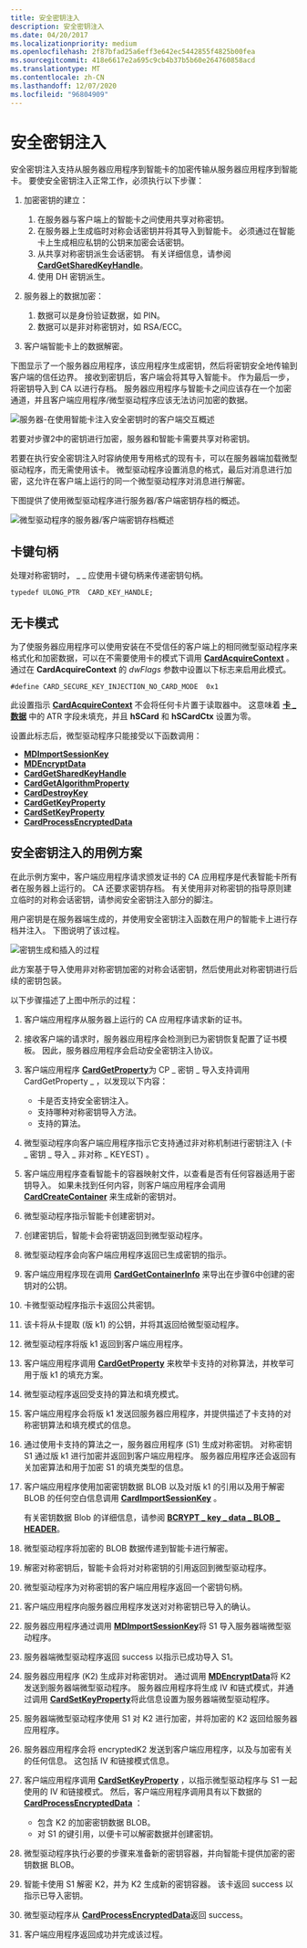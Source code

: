 ```yaml
---
title: 安全密钥注入
description: 安全密钥注入
ms.date: 04/20/2017
ms.localizationpriority: medium
ms.openlocfilehash: 2f87bfad25a6eff3e642ec5442855f4825b00fea
ms.sourcegitcommit: 418e6617e2a695c9cb4b37b5b60e264760858acd
ms.translationtype: MT
ms.contentlocale: zh-CN
ms.lasthandoff: 12/07/2020
ms.locfileid: "96804909"
---
```

# <a name="secure-key-injection"></a>安全密钥注入


安全密钥注入支持从服务器应用程序到智能卡的加密传输从服务器应用程序到智能卡。 要使安全密钥注入正常工作，必须执行以下步骤：

1.  加密密钥的建立：

    1.  在服务器与客户端上的智能卡之间使用共享对称密钥。
    2.  在服务器上生成临时对称会话密钥并将其导入到智能卡。 必须通过在智能卡上生成相应私钥的公钥来加密会话密钥。
    3.  从共享对称密钥派生会话密钥。 有关详细信息，请参阅 [**CardGetSharedKeyHandle**](/previous-versions/dn468730(v=vs.85))。
    4.  使用 DH 密钥派生。

2.  服务器上的数据加密：

    1.  数据可以是身份验证数据，如 PIN。
    2.  数据可以是非对称密钥对，如 RSA/ECC。

3.  客户端智能卡上的数据解密。

下图显示了一个服务器应用程序，该应用程序生成密钥，然后将密钥安全地传输到客户端的信任边界。 接收到密钥后，客户端会将其导入智能卡。 作为最后一步，将密钥导入到 CA 以进行存档。 服务器应用程序与智能卡之间应该存在一个加密通道，并且客户端应用程序/微型驱动程序应该无法访问加密的数据。

![服务器-在使用智能卡注入安全密钥时的客户端交互概述](images/seckeyinj.png)

若要对步骤2中的密钥进行加密，服务器和智能卡需要共享对称密钥。

若要在执行安全密钥注入时容纳使用专用格式的现有卡，可以在服务器端加载微型驱动程序，而无需使用该卡。 微型驱动程序设置消息的格式，最后对消息进行加密，这允许在客户端上运行的同一个微型驱动程序对消息进行解密。

下图提供了使用微型驱动程序进行服务器/客户端密钥存档的概述。

![微型驱动程序的服务器/客户端密钥存档概述](images/seckeyarch.png)

## <a name="span-idcard_key_handlespanspan-idcard_key_handlespanspan-idcard_key_handlespancard-key-handle"></a><span id="Card_Key_Handle"></span><span id="card_key_handle"></span><span id="CARD_KEY_HANDLE"></span>卡键句柄


处理对称密钥时， \_ \_ 应使用卡键句柄来传递密钥句柄。

``` syntax
typedef ULONG_PTR  CARD_KEY_HANDLE;
```

## <a name="span-id_no_card_modespanspan-id_no_card_modespanspan-id_no_card_modespan-no-card-mode"></a><span id="_No_Card_Mode"></span><span id="_no_card_mode"></span><span id="_NO_CARD_MODE"></span> 无卡模式


为了使服务器应用程序可以使用安装在不受信任的客户端上的相同微型驱动程序来格式化和加密数据，可以在不需要使用卡的模式下调用 [**CardAcquireContext**](/previous-versions/dn468701(v=vs.85)) 。 通过在 **CardAcquireContext** 的 *dwFlags* 参数中设置以下标志来启用此模式。

``` syntax
#define CARD_SECURE_KEY_INJECTION_NO_CARD_MODE  0x1
```

此设置指示 [**CardAcquireContext**](/previous-versions/dn468701(v=vs.85)) 不会将任何卡片置于读取器中。 这意味着 [**卡 \_ 数据**](/previous-versions/dn468748(v=vs.85)) 中的 ATR 字段未填充，并且 **hSCard** 和 **hSCardCtx** 设置为零。

设置此标志后，微型驱动程序只能接受以下函数调用：

-   [**MDImportSessionKey**](/previous-versions/dn468757(v=vs.85))
-   [**MDEncryptData**](/previous-versions/dn468756(v=vs.85))
-   [**CardGetSharedKeyHandle**](/previous-versions/dn468730(v=vs.85))
-   [**CardGetAlgorithmProperty**](/previous-versions/dn468722(v=vs.85))
-   [**CardDestroyKey**](/previous-versions/dn468720(v=vs.85))
-   [**CardGetKeyProperty**](/previous-versions/dn468728(v=vs.85))
-   [**CardSetKeyProperty**](/previous-versions/dn468739(v=vs.85))
-   [**CardProcessEncryptedData**](/previous-versions/dn468732(v=vs.85))

## <a name="span-iduse_case_scenario_for_secure_key_injectionspanspan-iduse_case_scenario_for_secure_key_injectionspanspan-iduse_case_scenario_for_secure_key_injectionspanuse-case-scenario-for-secure-key-injection"></a><span id="Use_Case_Scenario_for_Secure_Key_Injection"></span><span id="use_case_scenario_for_secure_key_injection"></span><span id="USE_CASE_SCENARIO_FOR_SECURE_KEY_INJECTION"></span>安全密钥注入的用例方案


在此示例方案中，客户端应用程序请求颁发证书的 CA 应用程序是代表智能卡所有者在服务器上运行的。 CA 还要求密钥存档。 有关使用非对称密钥的指导原则建立临时的对称会话密钥，请参阅安全密钥注入部分的脚注。

用户密钥是在服务器端生成的，并使用安全密钥注入函数在用户的智能卡上进行存档并注入。 下图说明了该过程。

![密钥生成和插入的过程](images/skiusecase.png)

此方案基于导入使用非对称密钥加密的对称会话密钥，然后使用此对称密钥进行后续的密钥包装。

以下步骤描述了上图中所示的过程：

1.  客户端应用程序从服务器上运行的 CA 应用程序请求新的证书。
2.  接收客户端的请求时，服务器应用程序会检测到已为密钥恢复配置了证书模板。 因此，服务器应用程序会启动安全密钥注入协议。
3.  客户端应用程序 [**CardGetProperty**](/previous-versions/dn468729(v=vs.85))为 CP \_ 密钥 \_ 导入支持调用 CardGetProperty \_ ，以发现以下内容：

    -   卡是否支持安全密钥注入。
    -   支持哪种对称密钥导入方法。
    -   支持的算法。

4.  微型驱动程序向客户端应用程序指示它支持通过非对称机制进行密钥注入 (卡 \_ 密钥 \_ 导入 \_ 非对称 \_ KEYEST) 。
5.  客户端应用程序查看智能卡的容器映射文件，以查看是否有任何容器适用于密钥导入。 如果未找到任何内容，则客户端应用程序会调用 [**CardCreateContainer**](/previous-versions/dn468708(v=vs.85)) 来生成新的密钥对。
6.  微型驱动程序指示智能卡创建密钥对。
7.  创建密钥后，智能卡会将密钥返回到微型驱动程序。
8.  微型驱动程序会向客户端应用程序返回已生成密钥的指示。
9.  客户端应用程序现在调用 [**CardGetContainerInfo**](/previous-versions/dn468725(v=vs.85)) 来导出在步骤6中创建的密钥对的公钥。
10. 卡微型驱动程序指示卡返回公共密钥。
11. 该卡将从卡提取 (版 k1) 的公钥，并将其返回给微型驱动程序。
12. 微型驱动程序将版 k1 返回到客户端应用程序。
13. 客户端应用程序调用 [**CardGetProperty**](/previous-versions/dn468729(v=vs.85)) 来枚举卡支持的对称算法，并枚举可用于版 k1 的填充方案。
14. 微型驱动程序返回受支持的算法和填充模式。
15. 客户端应用程序会将版 k1 发送回服务器应用程序，并提供描述了卡支持的对称密钥算法和填充模式的信息。
16. 通过使用卡支持的算法之一，服务器应用程序 (S1) 生成对称密钥。 对称密钥 S1 通过版 k1 进行加密并返回到客户端应用程序。 服务器应用程序还会返回有关加密算法和用于加密 S1 的填充类型的信息。
17. 客户端应用程序使用加密密钥数据 BLOB 以及对版 k1 的引用以及用于解密 BLOB 的任何空白信息调用 [**CardImportSessionKey**](/previous-versions/dn468731(v=vs.85)) 。

    有关密钥数据 Blob 的详细信息，请参阅 [**BCRYPT \_ key \_ data \_ BLOB \_ HEADER**](/windows/win32/api/bcrypt/ns-bcrypt-bcrypt_key_data_blob_header)。

18. 微型驱动程序将加密的 BLOB 数据传递到智能卡进行解密。
19. 解密对称密钥后，智能卡会将对对称密钥的引用返回到微型驱动程序。
20. 微型驱动程序为对称密钥的客户端应用程序返回一个密钥句柄。
21. 客户端应用程序向服务器应用程序发送对对称密钥已导入的确认。
22. 服务器应用程序通过调用 [**MDImportSessionKey**](/previous-versions/dn468757(v=vs.85))将 S1 导入服务器端微型驱动程序。
23. 服务器端微型驱动程序返回 success 以指示已成功导入 S1。
24. 服务器应用程序 (K2) 生成非对称密钥对。 通过调用 [**MDEncryptData**](/previous-versions/dn468756(v=vs.85))将 K2 发送到服务器端微型驱动程序。 服务器应用程序将生成 IV 和链式模式，并通过调用 [**CardSetKeyProperty**](/previous-versions/dn468739(v=vs.85))将此信息设置为服务器端微型驱动程序。
25. 服务器端微型驱动程序使用 S1 对 K2 进行加密，并将加密的 K2 返回给服务器应用程序。
26. 服务器应用程序会将 encryptedK2 发送到客户端应用程序，以及与加密有关的任何信息。 这包括 IV 和链接模式信息。
27. 客户端应用程序调用 [**CardSetKeyProperty**](/previous-versions/dn468739(v=vs.85)) ，以指示微型驱动程序与 S1 一起使用的 IV 和链接模式。 然后，客户端应用程序调用具有以下数据的 [**CardProcessEncryptedData**](/previous-versions/dn468732(v=vs.85)) ：

    -   包含 K2 的加密密钥数据 BLOB。
    -   对 S1 的键引用，以便卡可以解密数据并创建密钥。

28. 微型驱动程序执行必要的步骤来准备新的密钥容器，并向智能卡提供加密的密钥数据 BLOB。
29. 智能卡使用 S1 解密 K2，并为 K2 生成新的密钥容器。 该卡返回 success 以指示已导入密钥。
30. 微型驱动程序从 [**CardProcessEncryptedData**](/previous-versions/dn468732(v=vs.85))返回 success。
31. 客户端应用程序返回成功并完成该过程。

 

